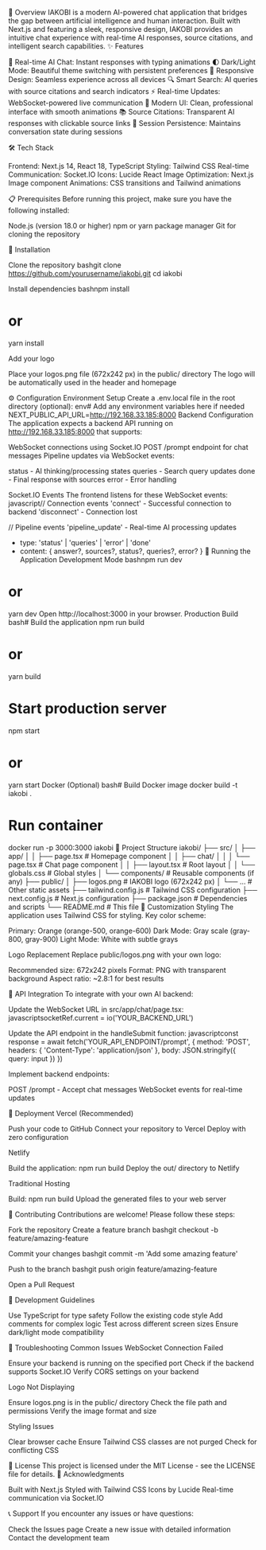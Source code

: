 🚀 Overview
IAKOBI is a modern AI-powered chat application that bridges the gap between artificial intelligence and human interaction. Built with Next.js and featuring a sleek, responsive design, IAKOBI provides an intuitive chat experience with real-time AI responses, source citations, and intelligent search capabilities.
✨ Features

🤖 Real-time AI Chat: Instant responses with typing animations
🌓 Dark/Light Mode: Beautiful theme switching with persistent preferences
📱 Responsive Design: Seamless experience across all devices
🔍 Smart Search: AI queries with source citations and search indicators
⚡ Real-time Updates: WebSocket-powered live communication
🎨 Modern UI: Clean, professional interface with smooth animations
📚 Source Citations: Transparent AI responses with clickable source links
💾 Session Persistence: Maintains conversation state during sessions

🛠️ Tech Stack

Frontend: Next.js 14, React 18, TypeScript
Styling: Tailwind CSS
Real-time Communication: Socket.IO
Icons: Lucide React
Image Optimization: Next.js Image component
Animations: CSS transitions and Tailwind animations

📋 Prerequisites
Before running this project, make sure you have the following installed:

Node.js (version 18.0 or higher)
npm or yarn package manager
Git for cloning the repository

🔧 Installation

Clone the repository
bashgit clone https://github.com/yourusername/iakobi.git
cd iakobi

Install dependencies
bashnpm install
# or
yarn install

Add your logo

Place your logos.png file (672x242 px) in the public/ directory
The logo will be automatically used in the header and homepage



⚙️ Configuration
Environment Setup
Create a .env.local file in the root directory (optional):
env# Add any environment variables here if needed
NEXT_PUBLIC_API_URL=http://192.168.33.185:8000
Backend Configuration
The application expects a backend API running on http://192.168.33.185:8000 that supports:

WebSocket connections using Socket.IO
POST /prompt endpoint for chat messages
Pipeline updates via WebSocket events:

status - AI thinking/processing states
queries - Search query updates
done - Final response with sources
error - Error handling



Socket.IO Events
The frontend listens for these WebSocket events:
javascript// Connection events
'connect' - Successful connection to backend
'disconnect' - Connection lost

// Pipeline events
'pipeline_update' - Real-time AI processing updates
  - type: 'status' | 'queries' | 'error' | 'done'
  - content: { answer?, sources?, status?, queries?, error? }
🚀 Running the Application
Development Mode
bashnpm run dev
# or
yarn dev
Open http://localhost:3000 in your browser.
Production Build
bash# Build the application
npm run build
# or
yarn build

# Start production server
npm start
# or
yarn start
Docker (Optional)
bash# Build Docker image
docker build -t iakobi .

# Run container
docker run -p 3000:3000 iakobi
📁 Project Structure
iakobi/
├── src/
│   ├── app/
│   │   ├── page.tsx          # Homepage component
│   │   ├── chat/
│   │   │   └── page.tsx      # Chat page component
│   │   ├── layout.tsx        # Root layout
│   │   └── globals.css       # Global styles
│   └── components/           # Reusable components (if any)
├── public/
│   ├── logos.png            # IAKOBI logo (672x242 px)
│   └── ...                  # Other static assets
├── tailwind.config.js       # Tailwind CSS configuration
├── next.config.js           # Next.js configuration
├── package.json             # Dependencies and scripts
└── README.md               # This file
🎨 Customization
Styling
The application uses Tailwind CSS for styling. Key color scheme:

Primary: Orange (orange-500, orange-600)
Dark Mode: Gray scale (gray-800, gray-900)
Light Mode: White with subtle grays

Logo Replacement
Replace public/logos.png with your own logo:

Recommended size: 672x242 pixels
Format: PNG with transparent background
Aspect ratio: ~2.8:1 for best results

🔌 API Integration
To integrate with your own AI backend:

Update the WebSocket URL in src/app/chat/page.tsx:
javascriptsocketRef.current = io('YOUR_BACKEND_URL')

Update the API endpoint in the handleSubmit function:
javascriptconst response = await fetch('YOUR_API_ENDPOINT/prompt', {
  method: 'POST',
  headers: { 'Content-Type': 'application/json' },
  body: JSON.stringify({ query: input })
})

Implement backend endpoints:

POST /prompt - Accept chat messages
WebSocket events for real-time updates



🚀 Deployment
Vercel (Recommended)

Push your code to GitHub
Connect your repository to Vercel
Deploy with zero configuration

Netlify

Build the application: npm run build
Deploy the out/ directory to Netlify

Traditional Hosting

Build: npm run build
Upload the generated files to your web server

🤝 Contributing
Contributions are welcome! Please follow these steps:

Fork the repository
Create a feature branch
bashgit checkout -b feature/amazing-feature

Commit your changes
bashgit commit -m 'Add some amazing feature'

Push to the branch
bashgit push origin feature/amazing-feature

Open a Pull Request

📝 Development Guidelines

Use TypeScript for type safety
Follow the existing code style
Add comments for complex logic
Test across different screen sizes
Ensure dark/light mode compatibility

🐛 Troubleshooting
Common Issues
WebSocket Connection Failed

Ensure your backend is running on the specified port
Check if the backend supports Socket.IO
Verify CORS settings on your backend

Logo Not Displaying

Ensure logos.png is in the public/ directory
Check the file path and permissions
Verify the image format and size

Styling Issues

Clear browser cache
Ensure Tailwind CSS classes are not purged
Check for conflicting CSS

📄 License
This project is licensed under the MIT License - see the LICENSE file for details.
🙏 Acknowledgments

Built with Next.js
Styled with Tailwind CSS
Icons by Lucide
Real-time communication via Socket.IO

📞 Support
If you encounter any issues or have questions:

Check the Issues page
Create a new issue with detailed information
Contact the development team
